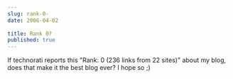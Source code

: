 ```yaml
---
slug: rank-0-
date: 2006-04-02
 
title: Rank 0?
published: true
---
```

If technorati reports this "Rank: 0 (236 links from 22 sites)" about my blog, does that make it the best blog ever? I hope so ;)<p />

